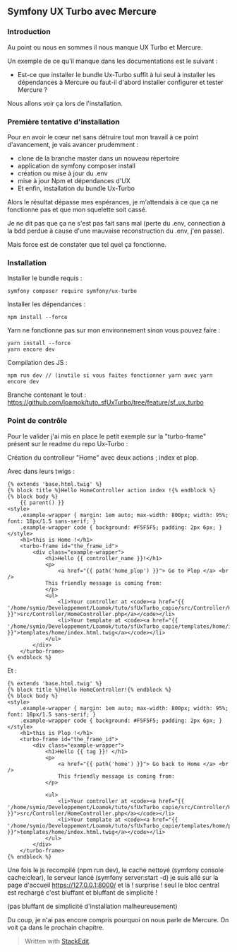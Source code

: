 
## Symfony UX Turbo avec Mercure
### Introduction

Au point ou nous en sommes il nous manque UX Turbo et Mercure.

Un exemple de ce qu'il manque dans les documentations est le suivant : 

- Est-ce que installer le bundle Ux-Turbo suffit à lui seul à installer les dépendances à Mercure ou faut-il d'abord installer configurer et tester Mercure ? 

Nous allons voir ça lors de l'installation.

### Première tentative d'installation

Pour en avoir le cœur net sans détruire tout mon travail à ce point d'avancement, je vais avancer prudemment : 

- clone de la branche master dans un nouveau répertoire
- application de symfony composer install
- création ou mise à jour du .env
- mise à jour Npm et dépendances d'UX
- Et enfin, installation du bundle Ux-Turbo

Alors le résultat dépasse mes espérances, je m'attendais à ce que ça ne fonctionne pas et que mon squelette soit cassé.

Je ne dit pas que ça ne s'est pas fait sans mal (perte du .env, connection à la bdd perdue à cause d'une mauvaise reconstruction du .env, j'en passe).

Mais force est de constater que tel quel ça fonctionne.

### Installation

Installer le bundle requis : 

    symfony composer require symfony/ux-turbo

Installer les dépendances : 

    npm install --force 

Yarn ne fonctionne pas sur mon environnement sinon vous pouvez faire :
    
    yarn install --force
    yarn encore dev

Compilation des JS : 
    
    npm run dev // (inutile si vous faites fonctionner yarn avec yarn encore dev

Branche contenant le tout : https://github.com/loamok/tuto_sfUxTurbo/tree/feature/sf_ux_turbo

### Point de contrôle

Pour le valider j'ai mis en place le petit exemple sur la "turbo-frame" présent sur le readme du repo Ux-Turbo :

Création du controlleur "Home" avec deux actions ; index et plop.

Avec dans leurs twigs : 

    {% extends 'base.html.twig' %}
    {% block title %}Hello HomeController action index !{% endblock %}
    {% block body %}
        {{ parent() }}
    <style>
        .example-wrapper { margin: 1em auto; max-width: 800px; width: 95%; font: 18px/1.5 sans-serif; }
        .example-wrapper code { background: #F5F5F5; padding: 2px 6px; }
    </style>
        <h1>this is Home !</h1>
        <turbo-frame id="the_frame_id">
            <div class="example-wrapper">
                <h1>Hello {{ controller_name }}!</h1>
                <p>
                    <a href="{{ path('home_plop') }}"> Go to Plop </a> <br />   
                This friendly message is coming from:
                </p>
                <ul>
                    <li>Your controller at <code><a href="{{ '/home/symio/Developpement/Loamok/tuto/sfUxTurbo_copie/src/Controller/HomeController.php'|file_link(0) }}">src/Controller/HomeController.php</a></code></li>
                    <li>Your template at <code><a href="{{ '/home/symio/Developpement/Loamok/tuto/sfUxTurbo_copie/templates/home/index.html.twig'|file_link(0) }}">templates/home/index.html.twig</a></code></li>
                </ul>
            </div>
        </turbo-frame>
    {% endblock %}

Et :

    {% extends 'base.html.twig' %}
    {% block title %}Hello HomeController!{% endblock %}
    {% block body %}
    <style>
        .example-wrapper { margin: 1em auto; max-width: 800px; width: 95%; font: 18px/1.5 sans-serif; }
        .example-wrapper code { background: #F5F5F5; padding: 2px 6px; }
    </style>
        <h1>this is Plop !</h1>
        <turbo-frame id="the_frame_id">
            <div class="example-wrapper">
                <h1>Hello {{ tag }}! </h1>
                <p>
                    <a href="{{ path('home') }}"> Go back to Home </a> <br />   
                    This friendly message is coming from:
                </p>
    
                <ul>
                    <li>Your controller at <code><a href="{{ '/home/symio/Developpement/Loamok/tuto/sfUxTurbo_copie/src/Controller/HomeController.php'|file_link(0) }}">src/Controller/HomeController.php</a></code></li>
                    <li>Your template at <code><a href="{{ '/home/symio/Developpement/Loamok/tuto/sfUxTurbo_copie/templates/home/plop.html.twig'|file_link(0) }}">templates/home/index.html.twig</a></code></li>
                </ul>
            </div>
        </turbo-frame>
    {% endblock %}

Une fois le js recompilé (npm run dev), le cache nettoyé (symfony console cache:clear), le serveur lancé (symfony server:start -d) je suis allé sur la page d'accueil https://127.0.0.1:8000/ et là ! surprise ! seul le bloc central est rechargé c'est bluffant et bluffant de simplicité !

(pas bluffant de simplicité d'installation malheureusement)

Du coup, je n'ai pas encore compris pourquoi on nous parle de Mercure. On voit ça dans le prochain chapitre.


> Written with [StackEdit](https://stackedit.io/).
